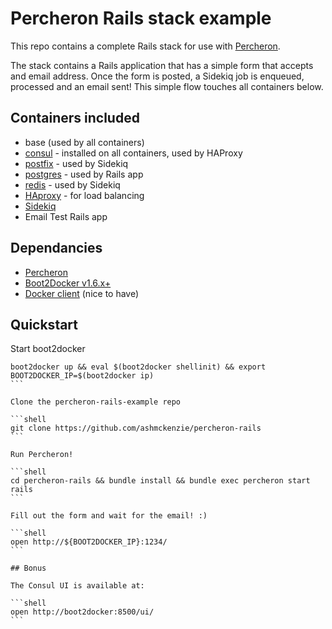 # Percheron Rails stack example

This repo contains a complete Rails stack for use with [Percheron](https://github.com/ashmckenzie/percheron).

The stack contains a Rails application that has a simple form that accepts and email address.  Once the form is posted, a Sidekiq job is enqueued, processed and an email sent!  This simple flow touches all containers below.

## Containers included

* base (used by all containers)
* [consul](http://consul.io) - installed on all containers, used by HAProxy
* [postfix](http://www.postfix.org/) - used by Sidekiq
* [postgres](http://www.postgresql.org/) - used by Rails app
* [redis](http://redis.io) - used by Sidekiq
* [HAproxy](http://www.haproxy.org/) - for load balancing
* [Sidekiq](https://github.com/mperham/sidekiq)
* Email Test Rails app

## Dependancies

* [Percheron](https://github.com/ashmckenzie/percheron)
* [Boot2Docker v1.6.x+](https://docs.docker.com/installation)
* [Docker client](https://docs.docker.com/installation) (nice to have)

## Quickstart

Start boot2docker

````shell
boot2docker up && eval $(boot2docker shellinit) && export BOOT2DOCKER_IP=$(boot2docker ip)
```

Clone the percheron-rails-example repo

```shell
git clone https://github.com/ashmckenzie/percheron-rails
```

Run Percheron!

```shell
cd percheron-rails && bundle install && bundle exec percheron start rails
```

Fill out the form and wait for the email! :)

```shell
open http://${BOOT2DOCKER_IP}:1234/
```

## Bonus

The Consul UI is available at:

```shell
open http://boot2docker:8500/ui/
```
